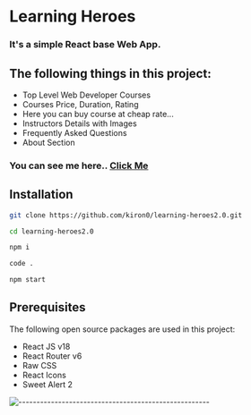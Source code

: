 # Learning Heroes

### It's a simple React base Web App.

## The following things in this project:

* Top Level Web Developer Courses
* Courses Price, Duration, Rating
* Here you can buy course at cheap rate...
* Instructors Details with Images
* Frequently Asked Questions
* About Section

### You can see me here.. [Click Me](https://learning-heroes2.netlify.app/)

## Installation

```bash
git clone https://github.com/kiron0/learning-heroes2.0.git
```

```bash
cd learning-heroes2.0
```

```bash
npm i
```

```bash
code .
```

```bash
npm start
```

## Prerequisites

The following open source packages are used in this project:
* React JS v18
* React Router v6
* Raw CSS
* React Icons
* Sweet Alert 2

![-----------------------------------------------------](https://raw.githubusercontent.com/andreasbm/readme/master/assets/lines/rainbow.png)
